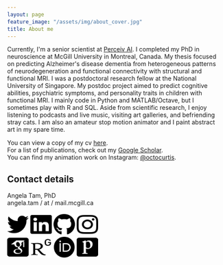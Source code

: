```yaml
---
layout: page
feature_image: "/assets/img/about_cover.jpg"
title: About me
---
```


Currently, I'm a senior scientist at [Perceiv AI](https://perceiv.ai). I completed my PhD in neuroscience at McGill University in Montreal, Canada. My thesis focused on predicting Alzheimer's disease dementia from heterogeneous patterns of neurodegeneration and functional connectivity with structural and functional MRI. I was a postdoctoral research fellow at the National University of Singapore. My postdoc project aimed to predict cognitive abilities, psychiatric symptoms, and personality traits in children with functional MRI. I mainly code in Python and MATLAB/Octave, but I sometimes play with R and SQL. Aside from scientific research, I enjoy listening to podcasts and live music, visiting art galleries, and befriending stray cats. I am also an amateur stop motion animator and I paint abstract art in my spare time.

You can view a copy of my cv [here](https://angela-tam.github.io/cv/).<br/>
For a list of publications, check out my [Google Scholar](https://scholar.google.ca/citations?user=XExd2eQAAAAJ&hl=en).<br/>
You can find my animation work on Instagram: [@octocurtis](https://www.instagram.com/octocurtis).

## Contact details
Angela Tam, PhD<br/>
angela.tam / at / mail.mcgill.ca <br/><br/>
<a href="https://www.twitter.com/angelatamtweets"><img src="https://raw.githubusercontent.com/angela-tam/angela-tam.github.io/873134dfd2eeab8d9c86d4e6b7c8e3c3b3795038/assets/icons/fontawesome/twitter-brands.svg" width="50" height="50"></a> <a href="https://www.linkedin.com/in/angela-tam-2054813b/"><img src="https://raw.githubusercontent.com/angela-tam/angela-tam.github.io/873134dfd2eeab8d9c86d4e6b7c8e3c3b3795038/assets/icons/fontawesome/linkedin-brands.svg" width="50" height="50"></a> <a href="https://github.com/angela-tam"><img src="https://raw.githubusercontent.com/angela-tam/angela-tam.github.io/0ac5ef0c366cf261a45ca5eda373b0f031260ccb/assets/icons/fontawesome/github-brands.svg" width="50" height="50"></a> <a href="https://www.instagram.com/octocurtis"><img src="https://raw.githubusercontent.com/angela-tam/angela-tam.github.io/84c44ff4035d4ecb5df4b7a82e0c1ffc30b9b5eb/assets/icons/fontawesome/instagram-brands.svg" width="50" height="50"></a> <a href="https://www.researchgate.net/profile/Angela_Tam3"><br/>
<a href="https://scholar.google.ca/citations?user=XExd2eQAAAAJ&hl=en"><img src="https://raw.githubusercontent.com/angela-tam/angela-tam.github.io/873134dfd2eeab8d9c86d4e6b7c8e3c3b3795038/assets/icons/academicons-1.9.1/svg/google-scholar-square.svg" width="50" height="50"></a> <a href="https://www.researchgate.net/profile/Angela_Tam3"><img src="https://raw.githubusercontent.com/angela-tam/angela-tam.github.io/0ac5ef0c366cf261a45ca5eda373b0f031260ccb/assets/icons/academicons-1.9.1/svg/researchgate.svg" width="50" height="50"></a> <a href="https://orcid.org/0000-0001-6752-5707"><img src="https://raw.githubusercontent.com/angela-tam/angela-tam.github.io/0ac5ef0c366cf261a45ca5eda373b0f031260ccb/assets/icons/academicons-1.9.1/svg/orcid.svg" width="50" height="50"></a> <a href="https://publons.com/researcher/317335/angela-tam/"><img src="https://raw.githubusercontent.com/angela-tam/angela-tam.github.io/6e75868e2021b993a94b45bc83a92db3e4c0d17c/assets/icons/academicons-1.9.1/svg/publons-square.svg" width="50" height="50"></a>
